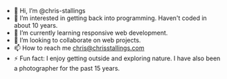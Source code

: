 - 👋 Hi, I’m @chris-stallings
- 👀 I’m interested in getting back into programming. Haven't coded in about 10 years. 
- 🌱 I’m currently learning responsive web development. 
- 💞️ I’m looking to collaborate on web projects. 
- 📫 How to reach me chris@chrisstallings.com
- ⚡ Fun fact: I enjoy getting outside and exploring nature. I have also been a photographer for the past 15 years. 

<!---
chris-stallings/chris-stallings is a ✨ special ✨ repository because its `README.md` (this file) appears on your GitHub profile.
You can click the Preview link to take a look at your changes.
--->
